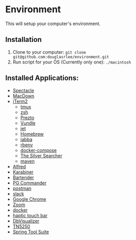 # Environment
This will setup your computer's environment.

## Installation
1. Clone to your computer: `git clone git@github.com:douglasrlee/environment.git`
2. Run script for your OS (Currently only one): `./macintosh`

## Installed Applications:
* [Spectacle](https://www.spectacleapp.com)
* [MacDown](https://macdown.uranusjr.com)
* [iTerm2](https://www.iterm2.com)
  * [tmux](https://github.com/tmux/tmux)
  * [zsh](http://zsh.sourceforge.net)
  * [Prezto](https://github.com/sorin-ionescu/prezto)
  * [Vundle](https://github.com/VundleVim/Vundle.vim)
  * [jet](https://documentation.codeship.com/pro/jet-cli/usage-overview/)
  * [Homebrew](https://brew.sh)
  * [jabba](https://github.com/shyiko/jabba)
  * [rbenv](https://github.com/rbenv/rbenv)
  * [docker-compose](https://github.com/docker/compose)
  * [The Silver Searcher](https://github.com/ggreer/the_silver_searcher)
  * [maven](https://maven.apache.org/)
* [Alfred](https://www.alfredapp.com/)
* [Karabiner](https://pqrs.org/osx/karabiner/)
* [Bartender](https://www.macbartender.com/)
* [PG Commander](https://eggerapps.at/pgcommander/)
* [postman](https://www.getpostman.com/)
* [slack](https://slack.com/)
* [Google Chrome](https://www.google.com/chrome/)
* [Zoom](https://zoom.us/)
* [docker](https://www.docker.com/)
* [haptic touch bar](https://www.haptictouchbar.com/)
* [DbVisualizer](https://www.dbvis.com/)
* [TN5250](https://mochasoft.dk/tn5250macx.htm)
* [Spring Tool Suite](https://spring.io/tools)

